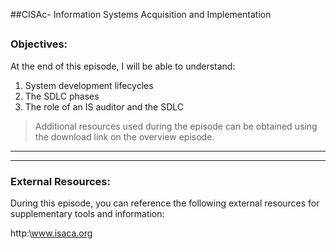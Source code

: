 ##CISAc- Information Systems Acquisition and Implementation
##
### Objectives:

At the end of this episode, I will be able to understand:

1. System development lifecycles
2. The SDLC phases
3. The role of an IS auditor and the SDLC

	

>Additional resources used during the episode can be obtained using the download link on the overview episode.

-----------------------------------------------------------






-----------------------------------------------------------
### External Resources:

During this episode, you can reference the following external resources for supplementary tools and information:

http:\www.isaca.org
